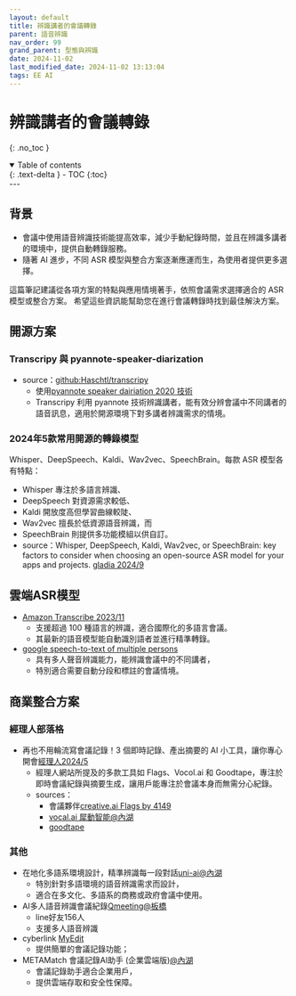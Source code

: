 ```yaml
---
layout: default
title: 辨識講者的會議轉錄
parent: 語音辨識
nav_order: 99
grand_parent: 型態與辨識
date: 2024-11-02
last_modified_date: 2024-11-02 13:13:04
tags: EE AI
---
```


# 辨識講者的會議轉錄

{: .no_toc }

<details open markdown="block">
  <summary>
    Table of contents
  </summary>
  {: .text-delta }
- TOC
{:toc}
</details>
---

## 背景

- 會議中使用語音辨識技術能提高效率，減少手動紀錄時間，並且在辨識多講者的環境中，提供自動轉錄服務。
- 隨著 AI 進步，不同 ASR 模型與整合方案逐漸應運而生，為使用者提供更多選擇。

這篇筆記建議從各項方案的特點與應用情境著手，依照會議需求選擇適合的 ASR 模型或整合方案。
希望這些資訊能幫助您在進行會議轉錄時找到最佳解決方案。

## 開源方案

### Transcripy 與 pyannote-speaker-diarization
- source：[github:Haschtl/transcripy](https://github.com/Haschtl/transcripy/tree/main)
  - 使用[pyannote speaker dairiation 2020 技術](https://github.com/Haschtl/transcripy/tree/main)
  - Transcripy 利用 pyannote 技術辨識講者，能有效分辨會議中不同講者的語音訊息，適用於開源環境下對多講者辨識需求的情境。

### 2024年5款常用開源的轉錄模型

Whisper、DeepSpeech、Kaldi、Wav2vec、SpeechBrain。每款 ASR 模型各有特點：

- Whisper 專注於多語言辨識、
- DeepSpeech 對資源需求較低、
- Kaldi 開放度高但學習曲線較陡、
- Wav2vec 擅長於低資源語音辨識，而 
- SpeechBrain 則提供多功能模組以供自訂。
- source：Whisper, DeepSpeech, Kaldi, Wav2vec, or SpeechBrain: key factors to consider when choosing an open-source ASR model for your apps and projects. [gladia 2024/9](https://search.app/3qeTmo6sdr7fT3rT7)

## 雲端ASR模型

- [Amazon Transcribe 2023/11](https://aws.amazon.com/tw/blogs/machine-learning/amazon-transcribe-announces-a-new-speech-foundation-model-powered-asr-system-that-expands-support-to-over-100-languages/)
  - 支援超過 100 種語言的辨識，適合國際化的多語言會議。
  - 其最新的語音模型能自動識別語者並進行精準轉錄。
- [google speech-to-text of multiple persons](https://cloud.google.com/speech-to-text/docs/multiple-voices)
  - 具有多人聲音辨識能力，能辨識會議中的不同講者，
  - 特別適合需要自動分段和標註的會議情境。

## 商業整合方案

### 經理人部落格

- 再也不用輪流寫會議記錄！3 個即時記錄、產出摘要的 AI 小工具，讓你專心開會[經理人2024/5](https://www.managertoday.com.tw/articles/view/68542)
  - 經理人網站所提及的多款工具如 Flags、Vocol.ai 和 Goodtape，專注於即時會議紀錄與摘要生成，讓用戶能專注於會議本身而無需分心紀錄。
  - sources：
    - 會議夥伴[creative.ai Flags by 4149](https://creati.ai/tw/ai-tools/flags-by-4149/)
    - [vocal.ai 犀動智能@內湖](https://www.vocol.ai/tw/home)
    - [goodtape](https://blog.goodtape.io/zh/?gad_source=1&gclid=CjwKCAjw-JG5BhBZEiwAt7JR6zNorIOpIWK3-MHYqILElNbMruvSf6KIiXrNoWqG-hpSCDOjkMbl5xoC9zIQAvD_BwE)

### 其他

- 在地化多語系環境設計，精準辨識每一段對話[uni-ai@內湖](https://uni-ai.ai/2024/08/%E9%95%B7%E5%95%8F%E7%A7%91%E6%8A%80-ai%E6%99%BA%E8%83%BD%E8%AA%9E%E9%9F%B3%E6%9C%83%E8%AD%B0%E7%B4%80%E9%8C%84%E7%B3%BB%E7%B5%B1/)
  - 特別針對多語環境的語音辨識需求而設計，
  - 適合在多文化、多語系的商務或政府會議中使用。
- AI多人語音辨識會議紀錄​[Qmeeting@板橋](https://qmeeting.qshop.net.tw/qmeeting_ai/)
  - line好友156人
  - 支援多人語音辨識
- cyberlink [MyEdit](https://tw.cyberlink.com/blog/audio-editing/3248/ai-meeting-minutes)
  - 提供簡單的會議記錄功能；
- METAMatch 會議記錄AI助手 (企業雲端版)[@內湖](https://www.metamatch.market/products/detail/METAMatch-MeetingAI)
  - 會議記錄助手適合企業用戶，
  - 提供雲端存取和安全性保障。